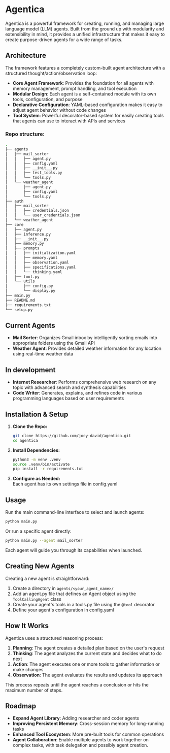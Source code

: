 # Agentica

Agentica is a powerful framework for creating, running, and managing large language model (LLM) agents. Built from the ground up with modularity and extensibility in mind, it provides a unified infrastructure that makes it easy to create purpose-driven agents for a wide range of tasks.

## Architecture

The framework features a completely custom-built agent architecture with a structured thought/action/observation loop:

- **Core Agent Framework**: Provides the foundation for all agents with memory management, prompt handling, and tool execution
- **Modular Design**: Each agent is a self-contained module with its own tools, configuration, and purpose
- **Declarative Configuration**: YAML-based configuration makes it easy to adjust agent behavior without code changes
- **Tool System**: Powerful decorator-based system for easily creating tools that agents can use to interact with APIs and services

### Repo structure:
```bash
.
├── agents
│   ├── mail_sorter
│   │   ├── agent.py
│   │   ├── config.yaml
│   │   ├── __init__.py
│   │   ├── test_tools.py
│   │   └── tools.py
│   └── weather_agent
│       ├── agent.py
│       ├── config.yaml
│       └── tools.py
├── auth
│   ├── mail_sorter
│   │   ├── credentials.json
│   │   └── user_credentials.json
│   └── weather_agent
├── core
│   ├── agent.py
│   ├── inference.py
│   ├── __init__.py
│   ├── memory.py
│   ├── prompts
│   │   ├── initialization.yaml
│   │   ├── memory.yaml
│   │   ├── observation.yaml
│   │   ├── specifications.yaml
│   │   └── thinking.yaml
│   ├── tool.py
│   └── utils
│       ├── config.py
│       └── display.py
├── main.py
├── README.md
├── requirements.txt
└── setup.py
```

## Current Agents

- **Mail Sorter**: Organizes Gmail inbox by intelligently sorting emails into appropriate folders using the Gmail API
- **Weather Agent**: Provides detailed weather information for any location using real-time weather data

## In development

- **Internet Researcher**: Performs comprehensive web research on any topic with advanced search and synthesis capabilities
- **Code Writer**: Generates, explains, and refines code in various programming languages based on user requirements

## Installation & Setup

1. **Clone the Repo:**
   ```bash
   git clone https://github.com/joey-david/agentica.git
   cd agentica
   ```

2. **Install Dependencies:**
   ```bash
   python3 -m venv .venv
   source .venv/bin/activate
   pip install -r requirements.txt
   ```

3. **Configure as Needed:**  
   Each agent has its own settings file in config.yaml

## Usage

Run the main command-line interface to select and launch agents:

```bash
python main.py
```

Or run a specific agent directly:

```bash
python main.py --agent mail_sorter
```

Each agent will guide you through its capabilities when launched.

## Creating New Agents

Creating a new agent is straightforward:

1. Create a directory in `agents/<your_agent_name>/`
2. Add an agent.py file that defines an Agent object using the `ToolCallingAgent` class
3. Create your agent's tools in a tools.py file using the `@tool` decorator
4. Define your agent's configuration in config.yaml

## How It Works

Agentica uses a structured reasoning process:

1. **Planning**: The agent creates a detailed plan based on the user's request
2. **Thinking**: The agent analyzes the current state and decides what to do next
3. **Action**: The agent executes one or more tools to gather information or make changes
4. **Observation**: The agent evaluates the results and updates its approach

This process repeats until the agent reaches a conclusion or hits the maximum number of steps.

## Roadmap

- **Expand Agent Library**: Adding researcher and coder agents
- **Improving Persistent Memory**: Cross-session memory for long-running tasks
- **Enhanced Tool Ecosystem**: More pre-built tools for common operations
- **Agent Collaboration**: Enable multiple agents to work together on complex tasks, with task delegation and possibly agent creation.